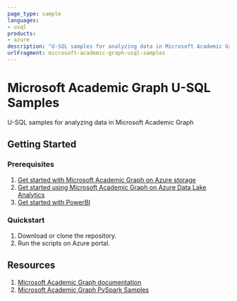 ```yaml
---
page_type: sample
languages:
- usql
products:
- azure
description: "U-SQL samples for analyzing data in Microsoft Academic Graph."
urlFragment: microsoft-academic-graph-usql-samples
---
```


# Microsoft Academic Graph U-SQL Samples

U-SQL samples for analyzing data in Microsoft Academic Graph

## Getting Started

### Prerequisites

1. [Get started with Microsoft Academic Graph on Azure storage](https://docs.microsoft.com/en-us/academic-services/graph/get-started-setup-provisioning)
2. [Get started using Microsoft Academic Graph on Azure Data Lake Analytics](https://docs.microsoft.com/en-us/academic-services/graph/get-started-setup-azure-data-lake-analytics)
3. [Get started with PowerBI](https://powerbi.microsoft.com/en-us/)

### Quickstart

1. Download or clone the repository.
2. Run the scripts on Azure portal.

## Resources

1. [Microsoft Academic Graph documentation](https://docs.microsoft.com/en-us/academic-services/graph/)
2. [Microsoft Academic Graph PySpark Samples](https://github.com/Azure-Samples/microsoft-academic-graph-pyspark-samples)
